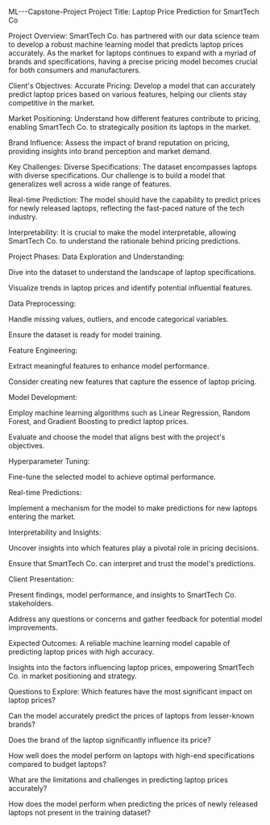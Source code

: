 ML---Capstone-Project
Project Title: Laptop Price Prediction for SmartTech Co

Project Overview: SmartTech Co. has partnered with our data science team to develop a robust machine learning model that predicts laptop prices accurately. As the market for laptops continues to expand with a myriad of brands and specifications, having a precise pricing model becomes crucial for both consumers and manufacturers.

Client's Objectives: Accurate Pricing: Develop a model that can accurately predict laptop prices based on various features, helping our clients stay competitive in the market.

Market Positioning: Understand how different features contribute to pricing, enabling SmartTech Co. to strategically position its laptops in the market.

Brand Influence: Assess the impact of brand reputation on pricing, providing insights into brand perception and market demand.

Key Challenges: Diverse Specifications: The dataset encompasses laptops with diverse specifications. Our challenge is to build a model that generalizes well across a wide range of features.

Real-time Prediction: The model should have the capability to predict prices for newly released laptops, reflecting the fast-paced nature of the tech industry.

Interpretability: It is crucial to make the model interpretable, allowing SmartTech Co. to understand the rationale behind pricing predictions.

Project Phases: Data Exploration and Understanding:

Dive into the dataset to understand the landscape of laptop specifications.

Visualize trends in laptop prices and identify potential influential features.

Data Preprocessing:

Handle missing values, outliers, and encode categorical variables.

Ensure the dataset is ready for model training.

Feature Engineering:

Extract meaningful features to enhance model performance.

Consider creating new features that capture the essence of laptop pricing.

Model Development:

Employ machine learning algorithms such as Linear Regression, Random Forest, and Gradient Boosting to predict laptop prices.

Evaluate and choose the model that aligns best with the project's objectives.

Hyperparameter Tuning:

Fine-tune the selected model to achieve optimal performance.

Real-time Predictions:

Implement a mechanism for the model to make predictions for new laptops entering the market.

Interpretability and Insights:

Uncover insights into which features play a pivotal role in pricing decisions.

Ensure that SmartTech Co. can interpret and trust the model's predictions.

Client Presentation:

Present findings, model performance, and insights to SmartTech Co. stakeholders.

Address any questions or concerns and gather feedback for potential model improvements.

Expected Outcomes: A reliable machine learning model capable of predicting laptop prices with high accuracy.

Insights into the factors influencing laptop prices, empowering SmartTech Co. in market positioning and strategy.

Questions to Explore: Which features have the most significant impact on laptop prices?

Can the model accurately predict the prices of laptops from lesser-known brands?

Does the brand of the laptop significantly influence its price?

How well does the model perform on laptops with high-end specifications compared to budget laptops?

What are the limitations and challenges in predicting laptop prices accurately?

How does the model perform when predicting the prices of newly released laptops not present in the training dataset?
